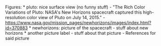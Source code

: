 Figures:
    * pluto: nice surface view (no funny stuff)
        - "The Rich Color Variations of Pluto: NASA's New Horizons
          spacecraft captured this high-resolution color view of Pluto
          on July 14, 2015."
        - https://www.nasa.gov/mission_pages/newhorizons/images/index.html?id=370883
    * newhorizons: picture of the spacecraft
        - stuff about new horizons
    * another picture label
        - stuff about that picture
        - References for said picture
